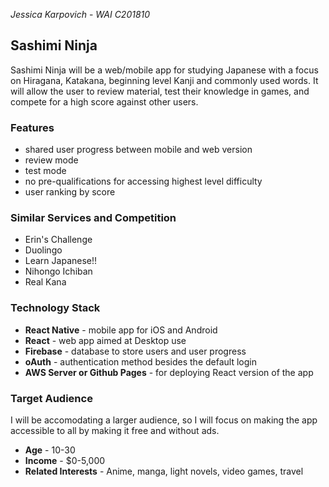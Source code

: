 *Jessica Karpovich* - *WAI C201810*

## Sashimi Ninja
Sashimi Ninja will be a web/mobile app for studying Japanese with a focus on Hiragana, Katakana, beginning level Kanji and commonly used words. It will allow the user to review material, test their knowledge in games, and compete for a high score against other users.

### Features
- shared user progress between mobile and web version
- review mode
- test mode
- no pre-qualifications for accessing highest level difficulty
- user ranking by score

### Similar Services and Competition
- Erin's Challenge
- Duolingo
- Learn Japanese!!
- Nihongo Ichiban
- Real Kana

### Technology Stack
- **React Native** - mobile app for iOS and Android
- **React** - web app aimed at Desktop use
- **Firebase** - database to store users and user progress
- **oAuth** - authentication method besides the default login
- **AWS Server or Github Pages** - for deploying React version of the app

### Target Audience
I will be accomodating a larger audience, so I will focus on making the app accessible to all by making it free and without ads.
- **Age** - 10-30
- **Income** - $0-5,000
- **Related Interests** - Anime, manga, light novels, video games, travel